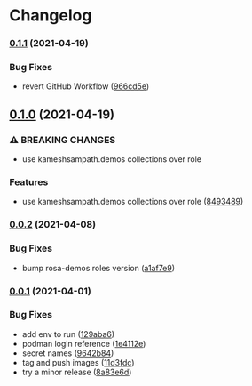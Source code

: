 # Changelog

### [0.1.1](https://www.github.com/kameshsampath/openshift-demos-ansible-ee/compare/v0.1.0...v0.1.1) (2021-04-19)


### Bug Fixes

* revert GitHub Workflow ([966cd5e](https://www.github.com/kameshsampath/openshift-demos-ansible-ee/commit/966cd5eeeb0cd4785e53647b31b4eed910783e7c))

## [0.1.0](https://www.github.com/kameshsampath/openshift-demos-ansible-ee/compare/v0.0.2...v0.1.0) (2021-04-19)


### ⚠ BREAKING CHANGES

* use kameshsampath.demos collections over role

### Features

* use kameshsampath.demos collections over role ([8493489](https://www.github.com/kameshsampath/openshift-demos-ansible-ee/commit/8493489b4dba41263171a5ece1ccb7a40b809e13))

### [0.0.2](https://www.github.com/kameshsampath/openshift-demos-ansible-ee/compare/v0.0.1...v0.0.2) (2021-04-08)


### Bug Fixes

* bump rosa-demos roles version ([a1af7e9](https://www.github.com/kameshsampath/openshift-demos-ansible-ee/commit/a1af7e9243f63d7dd5637e8ca0655509bb31d59f))

### [0.0.1](https://www.github.com/kameshsampath/openshift-demos-ansible-ee/compare/v0.0.0...v0.0.1) (2021-04-01)


### Bug Fixes

* add env to run ([129aba6](https://www.github.com/kameshsampath/openshift-demos-ansible-ee/commit/129aba66d4250aa42ac44aaa9eb12d2dba7fb19c))
* podman login reference ([1e4112e](https://www.github.com/kameshsampath/openshift-demos-ansible-ee/commit/1e4112e5acaa7cc82d8c6299a026d7ecbda36457))
* secret names ([9642b84](https://www.github.com/kameshsampath/openshift-demos-ansible-ee/commit/9642b84affe2fa80f5f656f3bc100d5617aadc09))
* tag and push images ([11d3fdc](https://www.github.com/kameshsampath/openshift-demos-ansible-ee/commit/11d3fdc8bdba6464330baf673321ed78bd096fff))
* try a minor release ([8a83e6d](https://www.github.com/kameshsampath/openshift-demos-ansible-ee/commit/8a83e6dad72e08b6154ef6a52d0f3f178eb3bec5))
